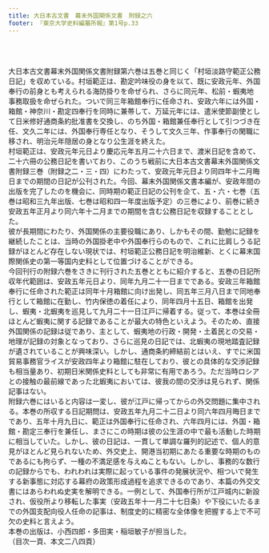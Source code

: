 ```yaml
---
title: 大日本古文書　幕末外国関係文書　附録之六
footer: 『東京大学史料編纂所報』第1号p.33
---
```

<div id="txtBody"><br/><p class="mtx"><br/>大日本古文書幕末外国関係文書附録第六巻は五巻と同じく「村垣淡路守範正公務日記」を収めている。村垣範正は、勘定吟味役の身を以て、既に安政元年、外国奉行の前身とも考えられる海防掛りを命ぜられ、さらに同元年、松前・蝦夷地事務取扱を命ぜられた。ついで同三年箱館奉行に任命され、安政六年には外国・箱館・神奈川・勘定四奉行を同時に兼帯して、万延元年には、遣米使節副使として日米修好通商条約批准書を交換し、のち外国・箱館兼任奉行として引つづき在任、文久二年には、外国奉行専任となり、そうして文久三年、作事奉行の閑職に移され、明治元年隠居の身となり公生涯を終えた。<br/>村垣範正は、安政元年元日より慶応元年五月二十六日まで、渡米日記を含めて、二十六冊の公務日記を書いており、このうち戦前に大日本古文書幕末外国関係文書附録三巻（附録之二・三・四）にわたって、安政元年元日より同四年十二月晦日までの期間の日記が公刊された。今回、幕末外国関係文書本編が、安政年間の出版を完了したのを機会に、同時期の範正日記の公刊を企て、五・六・七巻（五巻は昭和三九年出版、七巻は昭和四一年度出版予定）の三巻により、前巻に続き安政五年正月より同六年十二月までの期間を含む公務日記を収録することとした。<br/>彼が長期間にわたり、外国関係の主要役職にあり、しかもその間、勤勉に記録を継続したことは、当時の外国掛老中や外国奉行らのもので、これに比肩しうる記録がほとんど存在しない現状では、村垣範正公務日記を明治維新、とくに幕末国際関係史の第一等国内史料として位置づけることができる。<br/>今回刊行の附録六巻をさきに刊行された五巻とともに紹介すると、五巻の日記所収年代範囲は、安政五年元日より、同年九月二十一日までである。安政三年箱館奉行に任命された範正は同年十月箱館に向け出発し、同五年三月八日まで同地奉行として箱館に在勤し、竹内保徳の着任により、同年四月十五日、箱館を出発し、蝦夷・北蝦夷を巡見して九月二十一日江戸に帰着する。従って、本巻は全冊ほとんど蝦夷に関する記録であることが最大の特色といえよう。そのため、直接外国関係の記録は従であり、主として、蝦夷地の行政・開発・土着民との交易・地理が記録の対象となっており、さらに巡見の日記では、北蝦夷の現地踏査記録が遺されていることが興味深い。しかし、通商条約締結前とはいえ、すでに米国貿易事務官ライスが安政四年より箱館に駐在しており、彼との具体的な交渉記録も相当量あり、初期日米関係史料としても非常に有用であろう。ただ当時ロシアとの接触の最前線であった北蝦夷においては、彼我の間の交渉は見られず、関係記事はない。<br/>附録六巻にはいると内容は一変し、彼が江戸に帰ってからの外交問題に集中される。本巻の所収する日記期問は、安政五年九月二十二日より同六年四月晦日までであり、五年十月九日に、範正は外国奉行に任命され、六年四月には、外国・箱館・勘定三奉行を兼任し、まさにこの時期は彼の公生涯の中で最も活動した時期に相当していた。しかし、彼の日記は、一貫して単調な羅列的記述で、個人的意見がほとんど見られないため、外交史上、開港当初期にあたる重要な時期のものであるにも拘らず、一種の不満足感を与えぬこともない。しかし、事務的な数行の記録からでも、われわれは実際に起っている事件の発展状況や、相ついで発生する新事態に対応する幕府の政策形成過程を追求できるのであり、本篇の外交文書にはあらわれぬ史実を解明できる。一例として、外国奉行所が江戸城内に新設され、仮役所より移転した事実（安政五年十一月二十七日条）や下役にいたるまでの外国支配向役人任命の記事は、制度史的に精密な全体像を把握する上で不可欠の史料と言えよう。<br/>本巻の出版は、小西四郎・多田実・稲垣敏子が担当した。<br/>（目次一頁、本文二八四頁）<br/></p><br/></div>